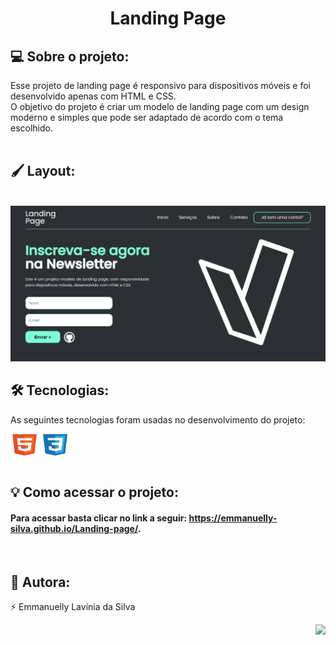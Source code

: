 <h1 align="center">Landing Page</h1>

## 💻 Sobre o projeto:
Esse projeto de landing page é responsivo para dispositivos móveis e foi desenvolvido apenas com HTML e CSS.
<br>
O objetivo do projeto é criar um modelo de landing page com um design moderno e simples que pode ser adaptado de acordo com o tema escolhido.
<br><br>

## 🖌️ Layout:
<br>
<img src="./components/images/Layout-Landing-Page.png"/>
<br>

## 🛠 Tecnologias:
As seguintes tecnologias foram usadas no desenvolvimento do projeto:

<div>
  <img align="center" alt="HTML" height="35" width="45" src="https://raw.githubusercontent.com/devicons/devicon/master/icons/html5/html5-original.svg">
  <img align="center" alt="CSS" height="35" width="45" src="https://raw.githubusercontent.com/devicons/devicon/master/icons/css3/css3-original.svg">
</div>
<br>

## 💡 Como acessar o projeto:
#### Para acessar basta clicar no link a seguir: https://emmanuelly-silva.github.io/Landing-page/.
<br>


## 📝 Autora:
⚡ Emmanuelly Lavínia da Silva

<img height="150" align="right" src="https://c.tenor.com/KOMN72qhJ-sAAAAC/haikyuu-hinata.gif"/>
